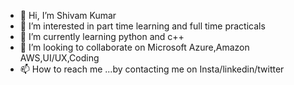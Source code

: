 - 👋 Hi, I’m Shivam Kumar
- 👀 I’m interested in part time learning and full time practicals
- 🌱 I’m currently learning python and c++
- 💞️ I’m looking to collaborate on Microsoft Azure,Amazon AWS,UI/UX,Coding
- 📫 How to reach me ...by contacting me on Insta/linkedin/twitter

<!---
Eternity2401/Eternity2401 is a ✨ special ✨ repository because its `README.md` (this file) appears on your GitHub profile.
You can click the Preview link to take a look at your changes.
--->
